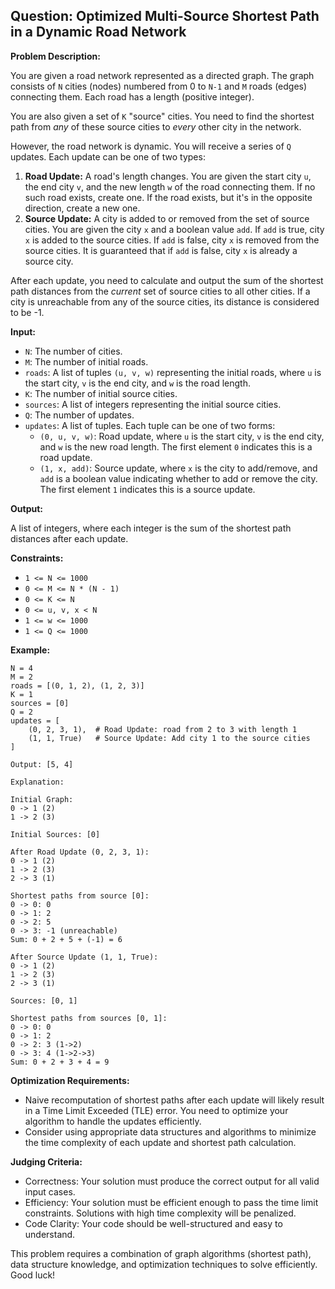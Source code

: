 ## Question: Optimized Multi-Source Shortest Path in a Dynamic Road Network

**Problem Description:**

You are given a road network represented as a directed graph. The graph consists of `N` cities (nodes) numbered from 0 to `N-1` and `M` roads (edges) connecting them. Each road has a length (positive integer).

You are also given a set of `K` "source" cities. You need to find the shortest path from *any* of these source cities to *every* other city in the network.

However, the road network is dynamic. You will receive a series of `Q` updates. Each update can be one of two types:

1.  **Road Update:** A road's length changes. You are given the start city `u`, the end city `v`, and the new length `w` of the road connecting them. If no such road exists, create one. If the road exists, but it's in the opposite direction, create a new one.
2.  **Source Update:** A city is added to or removed from the set of source cities. You are given the city `x` and a boolean value `add`. If `add` is true, city `x` is added to the source cities. If `add` is false, city `x` is removed from the source cities.  It is guaranteed that if `add` is false, city `x` is already a source city.

After each update, you need to calculate and output the sum of the shortest path distances from the *current* set of source cities to all other cities. If a city is unreachable from any of the source cities, its distance is considered to be -1.

**Input:**

*   `N`: The number of cities.
*   `M`: The number of initial roads.
*   `roads`: A list of tuples `(u, v, w)` representing the initial roads, where `u` is the start city, `v` is the end city, and `w` is the road length.
*   `K`: The number of initial source cities.
*   `sources`: A list of integers representing the initial source cities.
*   `Q`: The number of updates.
*   `updates`: A list of tuples. Each tuple can be one of two forms:
    *   `(0, u, v, w)`: Road update, where `u` is the start city, `v` is the end city, and `w` is the new road length.  The first element `0` indicates this is a road update.
    *   `(1, x, add)`: Source update, where `x` is the city to add/remove, and `add` is a boolean value indicating whether to add or remove the city.  The first element `1` indicates this is a source update.

**Output:**

A list of integers, where each integer is the sum of the shortest path distances after each update.

**Constraints:**

*   `1 <= N <= 1000`
*   `0 <= M <= N * (N - 1)`
*   `0 <= K <= N`
*   `0 <= u, v, x < N`
*   `1 <= w <= 1000`
*   `1 <= Q <= 1000`

**Example:**

```
N = 4
M = 2
roads = [(0, 1, 2), (1, 2, 3)]
K = 1
sources = [0]
Q = 2
updates = [
    (0, 2, 3, 1),  # Road Update: road from 2 to 3 with length 1
    (1, 1, True)   # Source Update: Add city 1 to the source cities
]

Output: [5, 4]

Explanation:

Initial Graph:
0 -> 1 (2)
1 -> 2 (3)

Initial Sources: [0]

After Road Update (0, 2, 3, 1):
0 -> 1 (2)
1 -> 2 (3)
2 -> 3 (1)

Shortest paths from source [0]:
0 -> 0: 0
0 -> 1: 2
0 -> 2: 5
0 -> 3: -1 (unreachable)
Sum: 0 + 2 + 5 + (-1) = 6

After Source Update (1, 1, True):
0 -> 1 (2)
1 -> 2 (3)
2 -> 3 (1)

Sources: [0, 1]

Shortest paths from sources [0, 1]:
0 -> 0: 0
0 -> 1: 2
0 -> 2: 3 (1->2)
0 -> 3: 4 (1->2->3)
Sum: 0 + 2 + 3 + 4 = 9
```

**Optimization Requirements:**

*   Naive recomputation of shortest paths after each update will likely result in a Time Limit Exceeded (TLE) error.  You need to optimize your algorithm to handle the updates efficiently.
*   Consider using appropriate data structures and algorithms to minimize the time complexity of each update and shortest path calculation.

**Judging Criteria:**

*   Correctness: Your solution must produce the correct output for all valid input cases.
*   Efficiency: Your solution must be efficient enough to pass the time limit constraints.  Solutions with high time complexity will be penalized.
*   Code Clarity: Your code should be well-structured and easy to understand.

This problem requires a combination of graph algorithms (shortest path), data structure knowledge, and optimization techniques to solve efficiently. Good luck!

